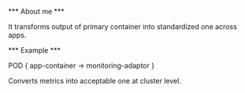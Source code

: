 *** About me ***

It transforms output of primary container into standardized one across apps.

*** Example ***

POD {
    app-container -> monitoring-adaptor
}

Converts metrics into acceptable one at cluster level.